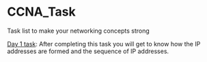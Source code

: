 # CCNA_Task
Task list to make your networking concepts strong

[Day 1 task](Day_1/Day_1.md): After completing this task you will get to know how the IP addresses are formed and the sequence of IP addresses.
